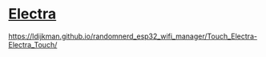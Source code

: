 # [Electra](https://ldijkman.github.io/randomnerd_esp32_wifi_manager/Touch_Electra-Electra_Touch/)

https://ldijkman.github.io/randomnerd_esp32_wifi_manager/Touch_Electra-Electra_Touch/
